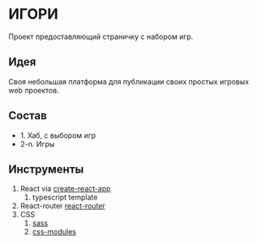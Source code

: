 # ИГОРИ

Проект предоставляющий страничку с набором игр.

## Идея

Своя небольшая платформа для публикации своих простых игровых web проектов.

## Состав

- 1\. Хаб, с выбором игр
- 2-n. Игры 

## Инструменты

1. React via [create-react-app](https://github.com/facebook/create-react-app)
   1. typescript template
2. React-router [react-router](https://github.com/ReactTraining/react-router)
3. CSS
   1. [sass](https://github.com/sass/sass)
   2. [css-modules](https://github.com/css-modules/css-modules)